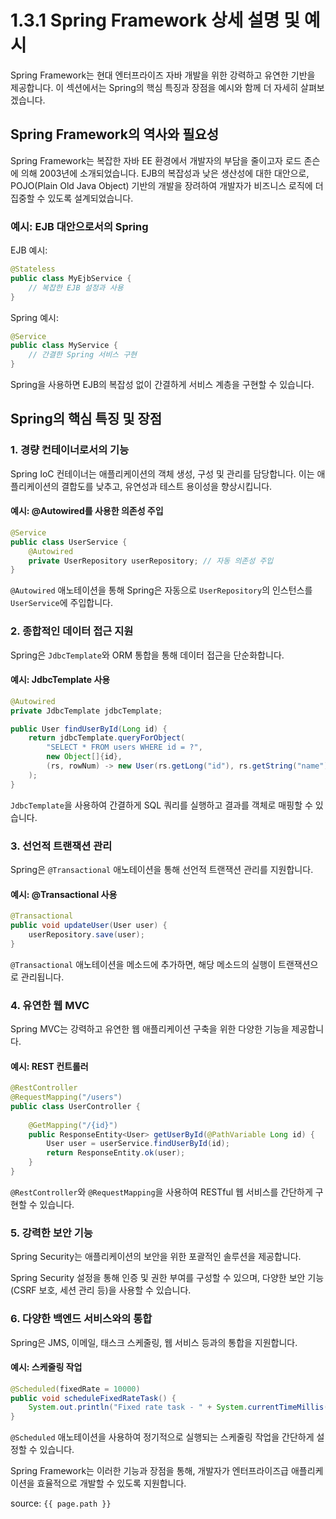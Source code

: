 # 1.3.1 Spring Framework 상세 설명 및 예시

Spring Framework는 현대 엔터프라이즈 자바 개발을 위한 강력하고 유연한 기반을 제공합니다. 이 섹션에서는 Spring의 핵심 특징과 장점을 예시와 함께 더 자세히 살펴보겠습니다.

## Spring Framework의 역사와 필요성

Spring Framework는 복잡한 자바 EE 환경에서 개발자의 부담을 줄이고자 로드 존슨에 의해 2003년에 소개되었습니다. EJB의 복잡성과 낮은 생산성에 대한 대안으로, POJO(Plain Old Java Object) 기반의 개발을 장려하여 개발자가 비즈니스 로직에 더 집중할 수 있도록 설계되었습니다.

### 예시: EJB 대안으로서의 Spring
EJB 예시:
```java
@Stateless
public class MyEjbService {
    // 복잡한 EJB 설정과 사용
}
```

Spring 예시:
```java
@Service
public class MyService {
    // 간결한 Spring 서비스 구현
}
```
Spring을 사용하면 EJB의 복잡성 없이 간결하게 서비스 계층을 구현할 수 있습니다.

## Spring의 핵심 특징 및 장점

### 1. 경량 컨테이너로서의 기능

Spring IoC 컨테이너는 애플리케이션의 객체 생성, 구성 및 관리를 담당합니다. 이는 애플리케이션의 결합도를 낮추고, 유연성과 테스트 용이성을 향상시킵니다.

#### 예시: @Autowired를 사용한 의존성 주입
```java
@Service
public class UserService {
    @Autowired
    private UserRepository userRepository; // 자동 의존성 주입
}
```
`@Autowired` 애노테이션을 통해 Spring은 자동으로 `UserRepository`의 인스턴스를 `UserService`에 주입합니다.

### 2. 종합적인 데이터 접근 지원

Spring은 `JdbcTemplate`와 ORM 통합을 통해 데이터 접근을 단순화합니다.

#### 예시: JdbcTemplate 사용
```java
@Autowired
private JdbcTemplate jdbcTemplate;

public User findUserById(Long id) {
    return jdbcTemplate.queryForObject(
        "SELECT * FROM users WHERE id = ?",
        new Object[]{id},
        (rs, rowNum) -> new User(rs.getLong("id"), rs.getString("name"))
    );
}
```
`JdbcTemplate`을 사용하여 간결하게 SQL 쿼리를 실행하고 결과를 객체로 매핑할 수 있습니다.

### 3. 선언적 트랜잭션 관리

Spring은 `@Transactional` 애노테이션을 통해 선언적 트랜잭션 관리를 지원합니다.

#### 예시: @Transactional 사용
```java
@Transactional
public void updateUser(User user) {
    userRepository.save(user);
}
```
`@Transactional` 애노테이션을 메소드에 추가하면, 해당 메소드의 실행이 트랜잭션으로 관리됩니다.

### 4. 유연한 웹 MVC

Spring MVC는 강력하고 유연한 웹 애플리케이션 구축을 위한 다양한 기능을 제공합니다.

#### 예시: REST 컨트롤러
```java
@RestController
@RequestMapping("/users")
public class UserController {
    
    @GetMapping("/{id}")
    public ResponseEntity<User> getUserById(@PathVariable Long id) {
        User user = userService.findUserById(id);
        return ResponseEntity.ok(user);
    }
}
```
`@RestController`와 `@RequestMapping`을 사용하여 RESTful 웹 서비스를 간단하게 구현할 수 있습니다.

### 5. 강력한 보안 기능

Spring Security는 애플리케이션의 보안을 위한 포괄적인 솔루션을 제공합니다.

Spring Security 설정을 통해 인증 및 권한 부여를 구성할 수 있으며, 다양한 보안 기능(CSRF 보호, 세션 관리 등)을 사용할 수 있습니다.

### 6. 다양한 백엔드 서비스와의 통합

Spring은 JMS, 이메일, 태스크 스케줄링, 웹 서비스 등과의 통합을 지원합니다.

#### 예시: 스케줄링 작업
```java
@Scheduled(fixedRate = 10000)
public void scheduleFixedRateTask() {
    System.out.println("Fixed rate task - " + System.currentTimeMillis() / 1000);
}
```
`@Scheduled` 애노테이션을 사용하여 정기적으로 실행되는 스케줄링 작업을 간단하게 설정할 수 있습니다.

Spring Framework는 이러한 기능과 장점을 통해, 개발자가 엔터프라이즈급 애플리케이션을 효율적으로 개발할 수 있도록 지원합니다.

source: `{{ page.path }}`
